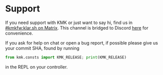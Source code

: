 # Support

If you need support with KMK or just want to say hi, find us in [#kmkfw:klar.sh
on Matrix](https://matrix.to/#/#kmkfw:klar.sh). This channel is bridged to
Discord [here](https://discordapp.com/widget?id=493256121075761173&theme=dark)
for convenience.

If you ask for help on chat or open a bug report, if possible please give us
your commit SHA, found by running

```python
from kmk.consts import KMK_RELEASE; print(KMK_RELEASE)
```

in the REPL on your controller.
